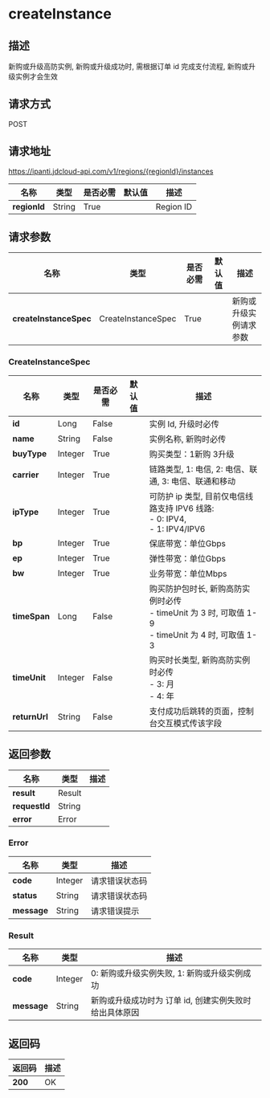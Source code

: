 # createInstance


## 描述
新购或升级高防实例, 新购或升级成功时, 需根据订单 id 完成支付流程, 新购或升级实例才会生效

## 请求方式
POST

## 请求地址
https://ipanti.jdcloud-api.com/v1/regions/{regionId}/instances

|名称|类型|是否必需|默认值|描述|
|---|---|---|---|---|
|**regionId**|String|True| |Region ID|

## 请求参数
|名称|类型|是否必需|默认值|描述|
|---|---|---|---|---|
|**createInstanceSpec**|CreateInstanceSpec|True| |新购或升级实例请求参数|

### CreateInstanceSpec
|名称|类型|是否必需|默认值|描述|
|---|---|---|---|---|
|**id**|Long|False| |实例 Id, 升级时必传|
|**name**|String|False| |实例名称, 新购时必传|
|**buyType**|Integer|True| |购买类型：1新购 3升级|
|**carrier**|Integer|True| |链路类型, 1: 电信, 2: 电信、联通, 3: 电信、联通和移动|
|**ipType**|Integer|True| |可防护 ip 类型, 目前仅电信线路支持 IPV6 线路:<br>- 0: IPV4,<br>- 1: IPV4/IPV6<br>|
|**bp**|Integer|True| |保底带宽：单位Gbps|
|**ep**|Integer|True| |弹性带宽：单位Gbps|
|**bw**|Integer|True| |业务带宽：单位Mbps|
|**timeSpan**|Long|False| |购买防护包时长, 新购高防实例时必传<br>- timeUnit 为 3 时, 可取值 1-9<br>- timeUnit 为 4 时, 可取值 1-3<br>|
|**timeUnit**|Integer|False| |购买时长类型, 新购高防实例时必传<br>- 3: 月<br>- 4: 年<br>|
|**returnUrl**|String|False| |支付成功后跳转的页面，控制台交互模式传该字段|

## 返回参数
|名称|类型|描述|
|---|---|---|
|**result**|Result| |
|**requestId**|String| |
|**error**|Error| |

### Error
|名称|类型|描述|
|---|---|---|
|**code**|Integer|请求错误状态码|
|**status**|String|请求错误状态码|
|**message**|String|请求错误提示|
### Result
|名称|类型|描述|
|---|---|---|
|**code**|Integer|0: 新购或升级实例失败, 1: 新购或升级实例成功|
|**message**|String|新购或升级成功时为 订单 id, 创建实例失败时给出具体原因|

## 返回码
|返回码|描述|
|---|---|
|**200**|OK|
